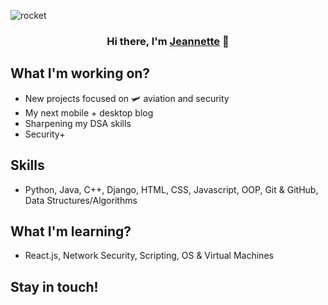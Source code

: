 ![rocket](https://user-images.githubusercontent.com/65695953/178923179-5524c8f4-0377-4cff-b8f8-b21b9911636d.jpg)

<h3 align="center">
Hi there, I'm <a href="https://www.linkedin.com/in/jeannettemayo/" target="_blank" rel="noreferrer">Jeannette</a> 👋
</h3>


## What I'm working on?
- New projects focused on 🛩 aviation and security
- My next mobile + desktop blog
- Sharpening my DSA skills
- Security+

## Skills
- Python, Java, C++, Django, HTML, CSS, Javascript, OOP, Git & GitHub, Data Structures/Algorithms

## What I'm learning?
- React.js, Network Security, Scripting, OS & Virtual Machines

## Stay in touch!
<!---
<a href="https://www.linkedin.com/in/jeannettemayo/"><img align="left" src="https://raw.githubusercontent.com/JeannetteMayo/JeannetteMayo/main/images/linkedin.png" alt="Jeannette Mayo | LinkedIn" width="51px"/></a> 

<a href="https://www.instagram.com/jeannettemayogallegos"><img align="left" src="https://raw.githubusercontent.com/JeannetteMayo/JeannetteMayo/main/images/instagram.svg" alt="Jeannette Mayo | Instagram" width="45px"/></a> 

<a href="https://www.twitter.com/jeannettemayog"><img align="left" src="https://raw.githubusercontent.com/JeannetteMayo/JeannetteMayo/main/images/twitter.svg" alt="Jeannette Mayo | Twitter" width="51px"/></a>

<a href="https://www.tiktok.com/jeannettemayo"><img align="left" src="https://raw.githubusercontent.com/JeannetteMayo/JeannetteMayo/main/images/tik-tok.png" alt="Jeannette Mayo | TikTok" width="45px"/></a>

<a href="https://www.youtube.com/channel/UCHNeWa-xmBzg7HEwsHPiNyw"><img align="left" src="https://raw.githubusercontent.com/JeannetteMayo/JeannetteMayo/main/images/youtube.png" alt="Jeannette Mayo | Youtube" width="51px"/></a>
--->
